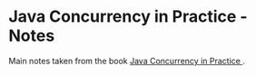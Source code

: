 # Java Concurrency in Practice - Notes

Main notes taken from the book [Java Concurrency in Practice ](https://jcip.net/).
